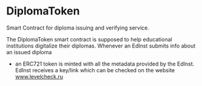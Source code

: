 # DiplomaToken
Smart Contract for diploma issuing and verifying service.


The DiplomaToken smart contract is supposed to help educational institutions digitalize their diplomas. Whenever an EdInst submits info about an issued diploma
- an ERC721 token is minted with all the metadata provided by the EdInst. EdInst receives a key/link which can be checked on the website www.levelcheck.ru


